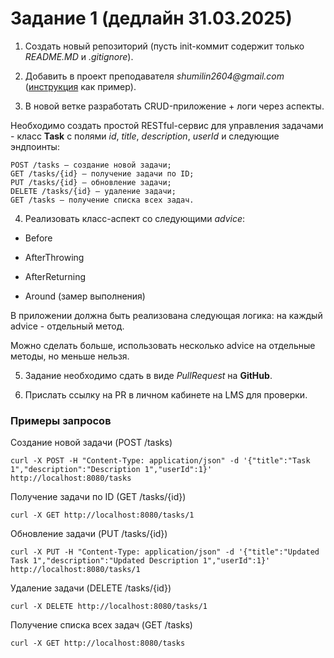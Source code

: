 # Задание 1 (дедлайн 31.03.2025)

1. Создать новый репозиторий (пусть init-коммит содержит только _README.MD_ и _.gitignore_).

2. Добавить в проект преподавателя _shumilin2604@gmail.com_ ([инструкция](https://docs.github.com/ru/account-and-profile/setting-up-and-managing-your-personal-account-on-github/managing-access-to-your-personal-repositories/inviting-collaborators-to-a-personal-repository) как пример).

3. В новой ветке разработать CRUD-приложение + логи через аспекты.

Необходимо создать простой RESTful-сервис для управления задачами - класс **Task** с полями _id_, _title_, _description_, _userId_ и следующие эндпоинты:
  
    POST /tasks — создание новой задачи;
    GET /tasks/{id} — получение задачи по ID;
    PUT /tasks/{id} — обновление задачи;
    DELETE /tasks/{id} — удаление задачи;
    GET /tasks — получение списка всех задач.

4. Реализовать класс-аспект со следующими _advice_:

- Before

- AfterThrowing

- AfterReturning

- Around (замер выполнения)

В приложении должна быть реализована следующая логика: на каждый advice - отдельный метод.

Можно сделать больше, использовать несколько advice на отдельные методы, но меньше нельзя.

5. Задание необходимо сдать в виде _PullRequest_ на **GitHub**.

6. Прислать ссылку на PR в личном кабинете на LMS для проверки.

### Примеры запросов
Создание новой задачи (POST /tasks)

    curl -X POST -H "Content-Type: application/json" -d '{"title":"Task 1","description":"Description 1","userId":1}' http://localhost:8080/tasks

Получение задачи по ID (GET /tasks/{id})

    curl -X GET http://localhost:8080/tasks/1

Обновление задачи (PUT /tasks/{id})

    curl -X PUT -H "Content-Type: application/json" -d '{"title":"Updated Task 1","description":"Updated Description 1","userId":1}' http://localhost:8080/tasks/1

Удаление задачи (DELETE /tasks/{id})

    curl -X DELETE http://localhost:8080/tasks/1

Получение списка всех задач (GET /tasks)

    curl -X GET http://localhost:8080/tasks